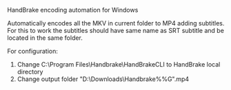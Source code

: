 HandBrake encoding automation for Windows

Automatically encodes all the MKV in current folder to MP4 adding subtitles.
For this to work the subtitles should have same name as SRT subtitle and be located in the same folder.


For configuration: 
1. Change C:\Program Files\Handbrake\HandBrakeCLI to HandBrake local directory
2. Change output folder "D:\Downloads\Handbrake\%%G".mp4 
